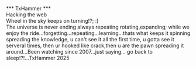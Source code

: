 *** TxHammer *** <br>
Hacking the web <js> <py> <html> <qml> <br>
Wheel in the sky keeps on turning!?; :) <br>
The universe is never ending always repeating rotating,expanding; while we enjoy the ride...forgetting...repeating...learning...thats what keeps it spinning spreading the knowledge, u can't see it all the first time, u gotta see it serveral times, then ur hooked like crack,then u are the pawn spreading it around...Been watching since 2007...just saying... go back to sleep!?!...TxHammer 2025
